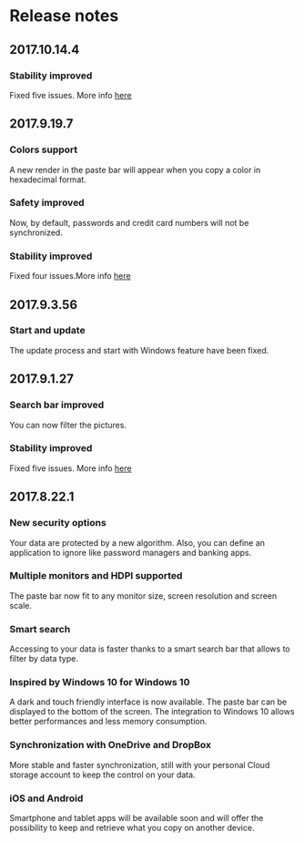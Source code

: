 # Release notes

## 2017.10.14.4

### Stability improved
Fixed five issues. More info [here](https://github.com/veler/clipboardzanager/issues)

## 2017.9.19.7

### Colors support
A new render in the paste bar will appear when you copy a color in hexadecimal format.

### Safety improved
Now, by default, passwords and credit card numbers will not be synchronized.

### Stability improved
Fixed four issues.More info [here](https://github.com/veler/clipboardzanager/issues)

## 2017.9.3.56

### Start and update
The update process and start with Windows feature have been fixed.

## 2017.9.1.27

### Search bar improved
You can now filter the pictures.

### Stability improved
Fixed five issues. More info [here](https://github.com/veler/clipboardzanager/issues)

## 2017.8.22.1

### New security options
Your data are protected by a new algorithm. Also, you can define an application to ignore like password managers and banking apps.

### Multiple monitors and HDPI supported
The paste bar now fit to any monitor size, screen resolution and screen scale.

### Smart search
Accessing to your data is faster thanks to a smart search bar that allows to filter by data type.

### Inspired by Windows 10 for Windows 10
A dark and touch friendly interface is now available. The paste bar can be displayed to the bottom of the screen. The integration to Windows 10 allows better performances and less memory consumption.

### Synchronization with OneDrive and DropBox
More stable and faster synchronization, still with your personal Cloud storage account to keep the control on your data.

### iOS and Android
Smartphone and tablet apps will be available soon and will offer the possibility to keep and retrieve what you copy on another device.